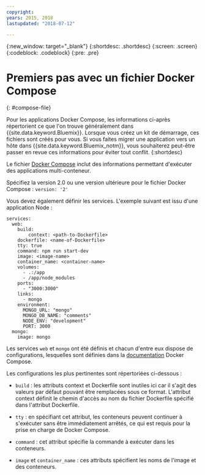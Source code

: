 ```yaml
---
copyright:
years: 2015, 2018
lastupdated: "2018-07-12"

---
```


{:new_window: target="_blank"}
{:shortdesc: .shortdesc}
{:screen: .screen}
{:codeblock: .codeblock}
{:pre: .pre}

# Premiers pas avec un fichier Docker Compose
{: #compose-file}

Pour les applications Docker Compose, les informations ci-après répertorient ce que l'on trouve généralement dans {{site.data.keyword.Bluemix}}. Lorsque vous créez un kit de démarrage, ces fichiers sont créés pour vous. Si vous faites migrer une application vers un hôte dans {{site.data.keyword.Bluemix_notm}}, vous souhaiterez peut-être passer en revue ces informations pour éviter tout conflit.
{:shortdesc}

Le fichier [Docker Compose](https://docs.docker.com/compose/overview/) inclut des informations permettant d'exécuter des applications multi-conteneur.

Spécifiez la version 2.0 ou une version ultérieure pour le fichier Docker Compose : `version: '2'`

Vous devez également définir les services. L'exemple suivant est issu d'une application Node :

```
services:
  web:
    build:
    	context: <path-to-Dockerfile>
	dockerfile: <name-of-Dockerfile>
    tty: true
    command: npm run start-dev
    image: <image-name>
    container_name: <container-name>
    volumes:
      - .:/app
      - /app/node_modules
    ports:
      - "3000:3000"
    links:
      - mongo
    environment:
      MONGO_URL: "mongo"
      MONGO_DB_NAME: "comments"
      NODE_ENV: "development"
      PORT: 3000
  mongo:
    image: mongo
```

Les services `web` et `mongo` ont été définis et chacun d'entre eux dispose de configurations, lesquelles sont définies dans la [documentation](https://docs.docker.com/compose/compose-file/compose-file-v2/) Docker Compose.

Les configurations les plus pertinentes sont répertoriées ci-dessous :

* `build` : les attributs context et Dockerfile sont inutiles ici car il s'agit des valeurs par défaut pouvant être remplacées sous ce format. L'attribut context définit le chemin d'accès au nom du fichier Dockerfile spécifié dans l'attribut Dockerfile.

* `tty` : en spécifiant cet attribut, les conteneurs peuvent continuer à s'exécuter sans être immédiatement arrêtés, ce qui est requis pour la prise en charge de Docker Compose.

* `command` : cet attribut spécifie la commande à exécuter dans les conteneurs.

* `image` et `container_name` : ces attributs spécifient les noms de l'image et des conteneurs.
